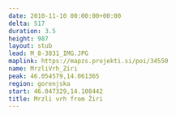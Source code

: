 ```yaml
---
date: 2010-11-10 00:00:00+00:00
delta: 517
duration: 3.5
height: 987
layout: stub
lead: M_8-3831_IMG.JPG
maplink: https://mapzs.projekti.si/poi/34550
name: MrzliVrh_Ziri
peak: 46.054579,14.061365
region: gorenjska
start: 46.047329,14.108442
title: Mrzli vrh from Žiri
---
```

